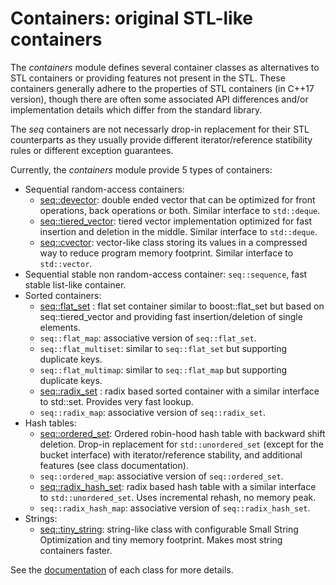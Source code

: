 # Containers: original STL-like containers

The *containers* module defines several container classes as alternatives to STL containers or providing features not present in the STL.
These containers generally adhere to the properties of STL containers (in C++17 version), though there are often some associated API differences and/or implementation details which differ from the standard library.

The *seq* containers are not necessarly drop-in replacement for their STL counterparts as they usually provide different iterator/reference statibility rules or different exception guarantees.

Currently, the *containers* module provide 5 types of containers:
-	Sequential random-access containers: 
	-	[seq::devector](devector.md): double ended vector that can be optimized for front operations, back operations or both. Similar interface to `std::deque`.
	-	[seq::tiered_vector](tiered_vector.md): tiered vector implementation optimized for fast insertion and deletion in the middle. Similar interface to `std::deque`.
	-	[seq::cvector](cvector.md): vector-like class storing its values in a compressed way to reduce program memory footprint. Similar interface to `std::vector`.
-	Sequential stable non random-access container: `seq::sequence`, fast stable list-like container.
-	Sorted containers: 
	-	[seq::flat_set](flat_set.md) : flat set container similar to boost::flat_set but based on seq::tiered_vector and providing fast insertion/deletion of single elements.
	-	`seq::flat_map`: associative version of `seq::flat_set`.
	-	`seq::flat_multiset`: similar to `seq::flat_set` but supporting duplicate keys.
	-	`seq::flat_multimap`: similar to `seq::flat_map` but supporting duplicate keys.
	-	[seq::radix_set](radix_tree.md) : radix based sorted container with a similar interface to std::set. Provides very fast lookup.
	-	`seq::radix_map`: associative version of `seq::radix_set`.
-	Hash tables: 
	-	[seq::ordered_set](ordered_set.md): Ordered robin-hood hash table with backward shift deletion. Drop-in replacement for `std::unordered_set` (except for the bucket interface) with iterator/reference stability, and additional features (see class documentation).
	-	`seq::ordered_map`: associative version of `seq::ordered_set`.
	-	[seq::radix_hash_set](radix_tree.md): radix based hash table with a similar interface to `std::unordered_set`. Uses incremental rehash, no memory peak.
	-	`seq::radix_hash_map`: associative version of `seq::radix_hash_set`.
-	Strings:
	-	[seq::tiny_string](tiny_string.md): string-like class with configurable Small String Optimization and tiny memory footprint. Makes most string containers faster.

See the <a href="https://raw.githack.com/Thermadiag/seq/master/doc/html/group__containers.html">documentation</a> of each class for more details.